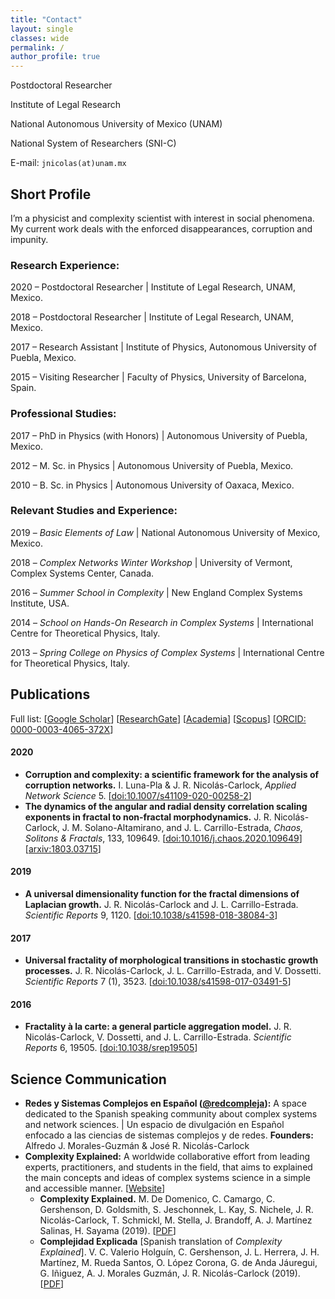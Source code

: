 ```yaml
---
title: "Contact"
layout: single
classes: wide
permalink: /
author_profile: true
---
```


Postdoctoral Researcher

Institute of Legal Research

National Autonomous University of Mexico (UNAM)

National System of Researchers (SNI-C)

E-mail: `jnicolas(at)unam.mx`

## Short Profile

I’m a physicist and complexity scientist with interest in social phenomena. My current work deals with the enforced disappearances, corruption and impunity.

### Research Experience: 

2020 – Postdoctoral Researcher \| Institute of Legal Research, UNAM, Mexico.

2018 – Postdoctoral Researcher \| Institute of Legal Research, UNAM, Mexico.

2017 – Research Assistant \| Institute of Physics, Autonomous University of Puebla, Mexico.

2015 – Visiting Researcher \| Faculty of Physics, University of Barcelona, Spain.

### Professional Studies:

2017 – PhD in Physics (with Honors) \| Autonomous University of Puebla, Mexico.

2012 – M. Sc. in Physics \| Autonomous University of Puebla, Mexico.

2010 – B. Sc. in Physics \| Autonomous University of Oaxaca, Mexico.

### Relevant Studies and Experience:

2019 – *Basic Elements of Law* \| National Autonomous University of Mexico, Mexico.

2018 – *Complex Networks Winter Workshop* \| University of Vermont, Complex Systems Center, Canada.

2016 – *Summer School in Complexity* \| New England Complex Systems Institute, USA.

2014 – *School on Hands-On Research in Complex Systems* \| International Centre for Theoretical Physics, Italy.

2013 – *Spring College on Physics of Complex Systems* \| International Centre for Theoretical Physics, Italy.

## Publications

Full list: 
\[[Google Scholar](https://scholar.google.com/citations?user=Tpqh9iwAAAAJ&hl=en)\]
\[[ResearchGate](https://www.researchgate.net/profile/J_Nicolas-Carlock)\] 
\[[Academia](https://unam.academia.edu/jrncarlock)\] 
\[[Scopus](https://www.scopus.com/authid/detail.uri?authorId=57074110400)\] 
\[[ORCID: 0000-0003-4065-372X](http://orcid.org/0000-0003-4065-372X)\]

#### 2020

* **Corruption and complexity: a scientific framework for the analysis of corruption networks.** I. Luna-Pla & J. R. Nicolás-Carlock, *Applied Network Science* 5. \[[doi:10.1007/s41109-020-00258-2](https://doi.org/10.1007/s41109-020-00258-2)\]
* **The dynamics of the angular and radial density correlation scaling exponents in fractal to non-fractal morphodynamics.** J. R. Nicolás-Carlock, J. M. Solano-Altamirano, and J. L. Carrillo-Estrada, *Chaos, Solitons & Fractals*, 133, 109649. \[[doi:10.1016/j.chaos.2020.109649](https://doi.org/10.1016/j.chaos.2020.109649)\]\[[arxiv:1803.03715](https://arxiv.org/abs/1803.03715)\]

#### 2019

* **A universal dimensionality function for the fractal dimensions of Laplacian growth.** J. R. Nicolás-Carlock and J. L. Carrillo-Estrada. *Scientific Reports* 9, 1120. \[[doi:10.1038/s41598-018-38084-3](https://doi.org/10.1038/s41598-018-38084-3)\]

#### 2017

* **Universal fractality of morphological transitions in stochastic growth processes.** J. R. Nicolás-Carlock, J. L. Carrillo-Estrada, and V. Dossetti. *Scientific Reports* 7 (1), 3523. \[[doi:10.1038/s41598-017-03491-5](https://doi.org/10.1038/s41598-017-03491-5)\]

#### 2016

* **Fractality à la carte: a general particle aggregation model.** J. R. Nicolás-Carlock, V. Dossetti, and J. L. Carrillo-Estrada. *Scientific Reports* 6, 19505. \[[doi:10.1038/srep19505](https://doi.org/10.1038/srep19505)\]

## Science Communication

* **Redes y Sistemas Complejos en Español ([@redcompleja](https://twitter.com/redcompleja)):** A space dedicated to the Spanish speaking community about complex systems and network sciences. \| Un espacio de divulgación en Español enfocado a las ciencias de sistemas complejos y de redes. **Founders:** Alfredo J. Morales-Guzmán & José R. Nicolás-Carlock
* **Complexity Explained:** A worldwide collaborative effort from leading experts, practitioners, and students in the field, that aims to explained the main concepts and ideas of complex systems science in a simple and accessible manner. \[[Website](https://complexityexplained.github.io/)\]
  * **Complexity Explained.** M. De Domenico, C. Camargo, C. Gershenson, D. Goldsmith, S. Jeschonnek, L. Kay, S. Nichele, J. R. Nicolás-Carlock, T. Schmickl, M. Stella, J. Brandoff, A. J. Martínez Salinas, H. Sayama (2019). \[[PDF](https://complexityexplained.github.io/ComplexityExplained.pdf)\]
  * **Complejidad Explicada** \[Spanish translation of *Complexity Explained*\]. V. C. Valerio Holguín, C. Gershenson, J. L. Herrera, J. H. Martínez, M. Rueda Santos, O. López Corona, G. de Anda Jáuregui, G. Iñiguez, A. J. Morales Guzmán, J. R. Nicolás-Carlock (2019). \[[PDF](https://complexityexplained.github.io/ComplexityExplained[Spanish].pdf)\]

